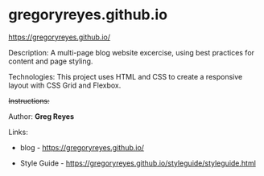 # gregoryreyes.github.io

https://gregoryreyes.github.io/

Description:
A multi-page blog website excercise, using best practices for content and page styling.

Technologies:
This project uses HTML and CSS to create a responsive layout with CSS Grid and Flexbox.

~~Instructions:~~

Author:
**Greg Reyes**

Links:
  * blog - https://gregoryreyes.github.io/

  * Style Guide - https://gregoryreyes.github.io/styleguide/styleguide.html
